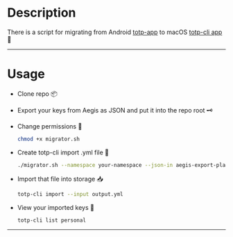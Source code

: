 # Description

There is a script for migrating from Android [totp-app](https://getaegis.app/) to macOS [totp-cli app](https://github.com/yitsushi/totp-cli) 🔄

---

# Usage

- Clone repo 📦

- Export your keys from Aegis as JSON and put it into the repo root 🗝️

- Change permissions 🔐
  ```bash
  chmod +x migrator.sh
  ```

- Create totp-cli import .yml file 📄
  ```bash
  ./migrator.sh --namespace your-namespace --json-in aegis-export-plain-***.json
  ```

- Import that file into storage 📥
  ```bash 
  totp-cli import --input output.yml
  ```

- View your imported keys 👀
  ```bash 
  totp-cli list personal
  ```
---